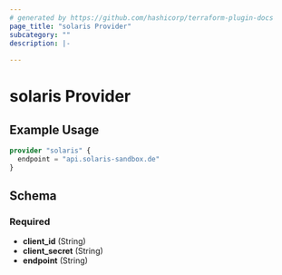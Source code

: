 ```yaml
---
# generated by https://github.com/hashicorp/terraform-plugin-docs
page_title: "solaris Provider"
subcategory: ""
description: |-
  
---
```


# solaris Provider



## Example Usage

```terraform
provider "solaris" {
  endpoint = "api.solaris-sandbox.de"
}
```

<!-- schema generated by tfplugindocs -->
## Schema

### Required

- **client_id** (String)
- **client_secret** (String)
- **endpoint** (String)
